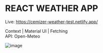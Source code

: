 # REACT WEATHER APP
Live: https://cemizer-weather-test.netlify.app/ <br>

Context | Material UI | Fetching <br>
API: Open-Meteo

![image](https://user-images.githubusercontent.com/94552755/214554755-fca38323-f6db-4c24-b816-8eabf7379806.png)
